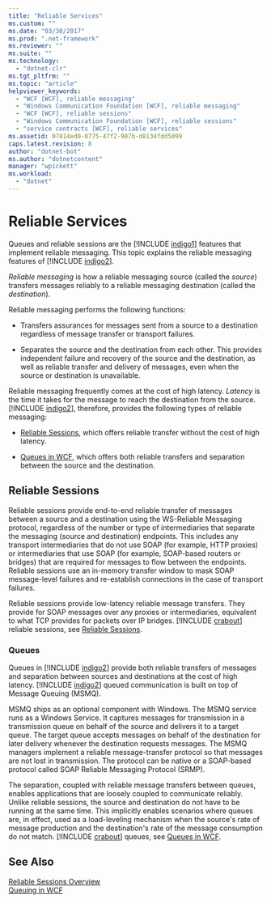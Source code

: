 ```yaml
---
title: "Reliable Services"
ms.custom: ""
ms.date: "03/30/2017"
ms.prod: ".net-framework"
ms.reviewer: ""
ms.suite: ""
ms.technology: 
  - "dotnet-clr"
ms.tgt_pltfrm: ""
ms.topic: "article"
helpviewer_keywords: 
  - "WCF [WCF], reliable messaging"
  - "Windows Communication Foundation [WCF], reliable messaging"
  - "WCF [WCF], reliable sessions"
  - "Windows Communication Foundation [WCF], reliable sessions"
  - "service contracts [WCF], reliable services"
ms.assetid: 07814ed0-0775-47f2-987b-d8134fdd5099
caps.latest.revision: 8
author: "dotnet-bot"
ms.author: "dotnetcontent"
manager: "wpickett"
ms.workload: 
  - "dotnet"
---
```

# Reliable Services
Queues and reliable sessions are the [!INCLUDE [indigo1](../../../includes/indigo1-md.md)] features that implement reliable messaging. This topic explains the reliable messaging features of [!INCLUDE [indigo2](../../../includes/indigo2-md.md)].  
  
 *Reliable messaging* is how a reliable messaging source (called the *source*) transfers messages reliably to a reliable messaging destination (called the *destination*).  
  
 Reliable messaging performs the following functions:  
  
-   Transfers assurances for messages sent from a source to a destination regardless of message transfer or transport failures.  
  
-   Separates the source and the destination from each other. This provides independent failure and recovery of the source and the destination, as well as reliable transfer and delivery of messages, even when the source or destination is unavailable.  
  
 Reliable messaging frequently comes at the cost of high latency. *Latency* is the time it takes for the message to reach the destination from the source. [!INCLUDE [indigo2](../../../includes/indigo2-md.md)], therefore, provides the following types of reliable messaging:  
  
-   [Reliable Sessions](../../../docs/framework/wcf/feature-details/reliable-sessions.md), which offers reliable transfer without the cost of high latency.  
  
-   [Queues in WCF](../../../docs/framework/wcf/feature-details/queues-in-wcf.md), which offers both reliable transfers and separation between the source and the destination.  
  
## Reliable Sessions  
 Reliable sessions provide end-to-end reliable transfer of messages between a source and a destination using the WS-Reliable Messaging protocol, regardless of the number or type of intermediaries that separate the messaging (source and destination) endpoints. This includes any transport intermediaries that do not use SOAP (for example, HTTP proxies) or intermediaries that use SOAP (for example, SOAP-based routers or bridges) that are required for messages to flow between the endpoints. Reliable sessions use an in-memory transfer window to mask SOAP message-level failures and re-establish connections in the case of transport failures.  
  
 Reliable sessions provide low-latency reliable message transfers. They provide for SOAP messages over any proxies or intermediaries, equivalent to what TCP provides for packets over IP bridges. [!INCLUDE [crabout](../../../includes/crabout-md.md)] reliable sessions, see [Reliable Sessions](../../../docs/framework/wcf/feature-details/reliable-sessions.md).  
  
### Queues  
 Queues in [!INCLUDE [indigo2](../../../includes/indigo2-md.md)] provide both reliable transfers of messages and separation between sources and destinations at the cost of high latency. [!INCLUDE [indigo2](../../../includes/indigo2-md.md)] queued communication is built on top of Message Queuing (MSMQ).  
  
 MSMQ ships as an optional component with Windows. The MSMQ service runs as a Windows Service. It captures messages for transmission in a transmission queue on behalf of the source and delivers it to a target queue. The target queue accepts messages on behalf of the destination for later delivery whenever the destination requests messages. The MSMQ managers implement a reliable message-transfer protocol so that messages are not lost in transmission. The protocol can be native or a SOAP-based protocol called SOAP Reliable Messaging Protocol (SRMP).  
  
 The separation, coupled with reliable message transfers between queues, enables applications that are loosely coupled to communicate reliably. Unlike reliable sessions, the source and destination do not have to be running at the same time. This implicitly enables scenarios where queues are, in effect, used as a load-leveling mechanism when the source's rate of message production and the destination's rate of the message consumption do not match. [!INCLUDE [crabout](../../../includes/crabout-md.md)] queues, see [Queues in WCF](../../../docs/framework/wcf/feature-details/queues-in-wcf.md).  
  
## See Also  
 [Reliable Sessions Overview](../../../docs/framework/wcf/feature-details/reliable-sessions-overview.md)  
 [Queuing in WCF](../../../docs/framework/wcf/feature-details/queuing-in-wcf.md)
